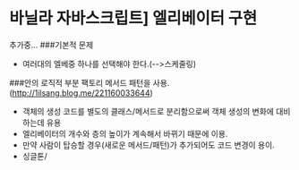 바닐라 자바스크립트] 엘리베이터 구현
===
추가중...
###기본적 문제
- 여러대의 엘베중 하나를 선택해야 한다.(-->스케줄링)

###안의 로직적 부분
팩토리 메서드 패턴을 사용.(http://1ilsang.blog.me/221160033644)
- 객체의 생성 코드를 별도의 클래스/메서드로 분리함으로써 객체 생성의 변화에 대비하는데 유용
- 엘리베이터의 개수와 층의 높이가 계속해서 바뀌기 때문에 이용.
- 만약 사람이 탑승할 경우(새로운 메서드/패턴)가 추가되어도 코드 변경이 용이. 
- 싱글톤/